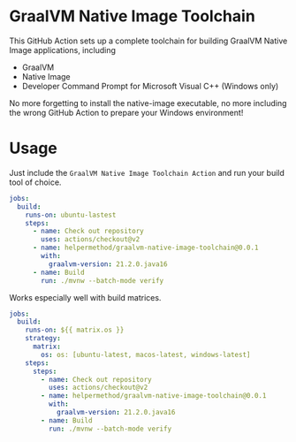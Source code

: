 # GraalVM Native Image Toolchain

This GitHub Action sets up a complete toolchain for building GraalVM Native Image applications, including

* GraalVM
* Native Image
* Developer Command Prompt for Microsoft Visual C++ (Windows only)

No more forgetting to install the native-image executable, no more including the wrong GitHub Action to prepare your Windows environment!

# Usage

Just include the `GraalVM Native Image Toolchain Action` and run your build tool of choice.

```yml
jobs:
  build:
    runs-on: ubuntu-lastest
    steps:
      - name: Check out repository
        uses: actions/checkout@v2
      - name: helpermethod/graalvm-native-image-toolchain@0.0.1
        with:
          graalvm-version: 21.2.0.java16
      - name: Build
        run: ./mvnw --batch-mode verify 
```

Works especially well with build matrices.

```yml
jobs:
  build:
    runs-on: ${{ matrix.os }}
    strategy:
      matrix:
        os: os: [ubuntu-latest, macos-latest, windows-latest]
    steps:
      steps:
        - name: Check out repository
          uses: actions/checkout@v2
        - name: helpermethod/graalvm-native-image-toolchain@0.0.1
          with:
            graalvm-version: 21.2.0.java16
        - name: Build
          run: ./mvnw --batch-mode verify
```
